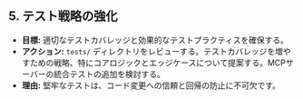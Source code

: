## 5. テスト戦略の強化

*   **目標:** 適切なテストカバレッジと効果的なテストプラクティスを確保する。
*   **アクション:** `tests/` ディレクトリをレビューする。テストカバレッジを増やすための戦略、特にコアロジックとエッジケースについて提案する。MCPサーバーの統合テストの追加を検討する。
*   **理由:** 堅牢なテストは、コード変更への信頼と回帰の防止に不可欠です。